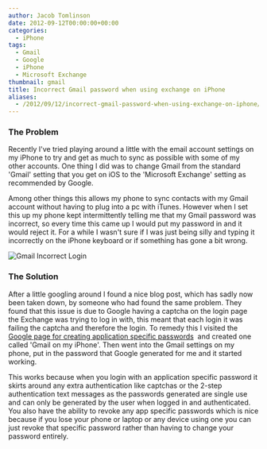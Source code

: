 ```yaml
---
author: Jacob Tomlinson
date: 2012-09-12T00:00:00+00:00
categories:
  - iPhone
tags:
  - Gmail
  - Google
  - iPhone
  - Microsoft Exchange
thumbnail: gmail
title: Incorrect Gmail password when using exchange on iPhone
aliases:
  - /2012/09/12/incorrect-gmail-password-when-using-exchange-on-iphone/
---
```



### The Problem
Recently I've tried playing around a little with the email account settings on my
iPhone to try and get as much to sync as possible with some of my other accounts.
One thing I did was to change Gmail from the standard 'Gmail' setting that you get
on iOS to the 'Microsoft Exchange' setting as recommended by Google.

Among other things this allows my phone to sync contacts with my Gmail account
without having to plug into a pc with iTunes. However when I set this up my phone
kept intermittently telling me that my Gmail password was incorrect, so every time
this came up I would put my password in and it would reject it. For a while I wasn't
sure if I was just being silly and typing it incorrectly on the iPhone keyboard or
if something has gone a bit wrong.

![Gmail Incorrect Login](http://i.imgur.com/1JAJSVX.png)

### The Solution
After a little googling around I found a nice blog post, which has sadly now been
taken down, by someone who had found the same problem. They found that this issue is
due to Google having a captcha on the login page the Exchange was trying to log in with,
this meant that each login it was failing the captcha and therefore the login. To remedy
this I visited the [Google page for creating application specific passwords][1] 
and created one called 'Gmail on my iPhone'. Then went into the Gmail settings on my
phone, put in the password that Google generated for me and it started working.

This works because when you login with an application specific password it skirts
around any extra authentication like captchas or the 2-step authentication text
messages as the passwords generated are single use and can only be generated by
the user when logged in and authenticated. You also have the ability to revoke any
app specific passwords which is nice because if you lose your phone or laptop or any
device using one you can just revoke that specific password rather than having to change your password entirely.

[1]: http://support.google.com/accounts/bin/answer.py?hl=en&answer=185833&topic=1099586&ctx=topic
